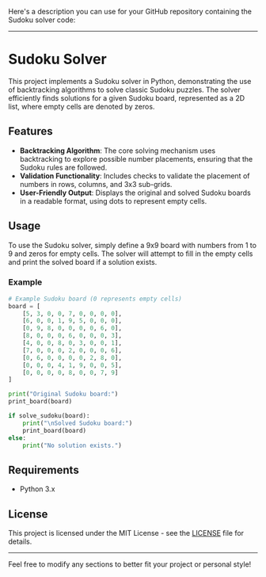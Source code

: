 Here's a description you can use for your GitHub repository containing the Sudoku solver code:

---

# Sudoku Solver

This project implements a Sudoku solver in Python, demonstrating the use of backtracking algorithms to solve classic Sudoku puzzles. The solver efficiently finds solutions for a given Sudoku board, represented as a 2D list, where empty cells are denoted by zeros.

## Features

- **Backtracking Algorithm**: The core solving mechanism uses backtracking to explore possible number placements, ensuring that the Sudoku rules are followed.
- **Validation Functionality**: Includes checks to validate the placement of numbers in rows, columns, and 3x3 sub-grids.
- **User-Friendly Output**: Displays the original and solved Sudoku boards in a readable format, using dots to represent empty cells.

## Usage

To use the Sudoku solver, simply define a 9x9 board with numbers from 1 to 9 and zeros for empty cells. The solver will attempt to fill in the empty cells and print the solved board if a solution exists.

### Example

```python
# Example Sudoku board (0 represents empty cells)
board = [
    [5, 3, 0, 0, 7, 0, 0, 0, 0],
    [6, 0, 0, 1, 9, 5, 0, 0, 0],
    [0, 9, 8, 0, 0, 0, 0, 6, 0],
    [8, 0, 0, 0, 6, 0, 0, 0, 3],
    [4, 0, 0, 8, 0, 3, 0, 0, 1],
    [7, 0, 0, 0, 2, 0, 0, 0, 6],
    [0, 6, 0, 0, 0, 0, 2, 8, 0],
    [0, 0, 0, 4, 1, 9, 0, 0, 5],
    [0, 0, 0, 0, 8, 0, 0, 7, 9]
]

print("Original Sudoku board:")
print_board(board)

if solve_sudoku(board):
    print("\nSolved Sudoku board:")
    print_board(board)
else:
    print("No solution exists.")
```

## Requirements

- Python 3.x

## License

This project is licensed under the MIT License - see the [LICENSE](LICENSE) file for details.

---

Feel free to modify any sections to better fit your project or personal style!
